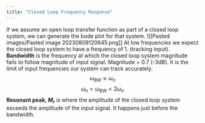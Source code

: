 ```yaml
---
title: "Closed Loop Frequency Response"
---
```

If we assume an open loop transfer function as part of a closed loop system, we can generate the bode plot for that system.
![[Pasted images/Pasted image 20230809120645.png]]
At low frequencies we expect the closed loop system to have a frequency of 1. (tracking input). 
**Bandwidth** is the frequency at which the closed loop system magnitude fails to follow magnitude of input signal. Magnitude = 0.7 (-3dB). It is the limit of input frequencies our system can track accurately.
$$\omega_{BW} \approx \omega_n$$
$$\omega_n < \omega_{BW} < 2\omega_n$$
**Resonant peak, $M_r$** is where the amplitude of the closed loop system exceeds the amplitude of the input signal. It happens just before the bandwidth.